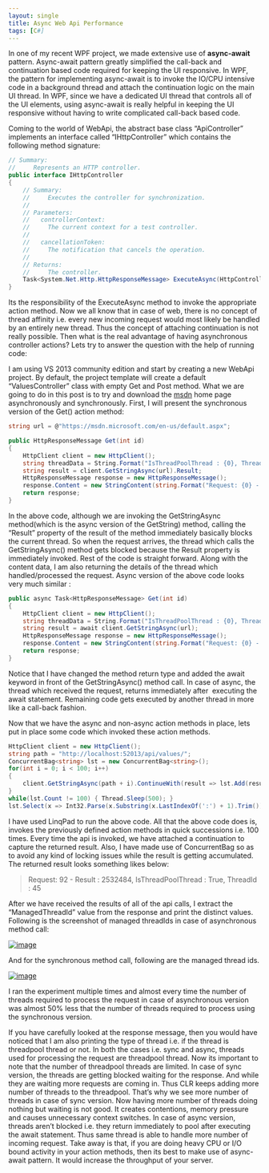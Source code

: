 ```yaml
---
layout: single
title: Async Web Api Performance
tags: [C#]
---
```

In one of my recent WPF project, we made extensive use of **async-await** pattern. Async-await pattern greatly simplified the call-back and continuation based code required for keeping the UI responsive. In WPF, the pattern for implementing async-await is to invoke the IO/CPU intensive code in a background thread and attach the continuation logic on the main UI thread. In WPF, since we have a dedicated UI thread that controls all of the UI elements, using async-await is really helpful in keeping the UI responsive without having to write complicated call-back based code.

Coming to the world of WebApi, the abstract base class “ApiController” implements an interface called “IHttpController” which contains the following method signature:

```csharp
// Summary:
//     Represents an HTTP controller.
public interface IHttpController
{
    // Summary:
    //     Executes the controller for synchronization.
    //
    // Parameters:
    //   controllerContext:
    //     The current context for a test controller.
    //
    //   cancellationToken:
    //     The notification that cancels the operation.
    //
    // Returns:
    //     The controller.
    Task<System.Net.Http.HttpResponseMessage> ExecuteAsync(HttpControllerContext controllerContext, CancellationToken cancellationToken);
}
```

Its the responsibility of the ExecuteAsync method to invoke the appropriate action method. Now we all know that in case of web, there is no concept of thread affinity i.e. every new incoming request would most likely be handled by an entirely new thread. Thus the concept of attaching continuation is not really possible. Then what is the real advantage of having asynchronous controller actions? Lets try to answer the question with the help of running code:

I am using VS 2013 community edition and start by creating a new WebApi project. By default, the project template will create a default “ValuesController” class with empty Get and Post method. What we are going to do in this post is to try and download the [msdn](https://msdn.microsoft.com/en-us/default.aspx) home page asynchronously and synchronously. First, I will present the synchronous version of the Get() action method:

```csharp
string url = @"https://msdn.microsoft.com/en-us/default.aspx";

public HttpResponseMessage Get(int id)
{
    HttpClient client = new HttpClient();
    string threadData = String.Format("IsThreadPoolThread : {0}, ThreadId : {1}", Thread.CurrentThread.IsThreadPoolThread, Thread.CurrentThread.ManagedThreadId);
    string result = client.GetStringAsync(url).Result;
    HttpResponseMessage response = new HttpResponseMessage();
    response.Content = new StringContent(string.Format("Request: {0} - Result : {1}, {2}", id, id * result.Length, threadData));
    return response;
}
```

In the above code, although we are invoking the GetStringAsync method(which is the async version of the GetString) method, calling the “Result” property of the result of the method immediately basically blocks the current thread. So when the request arrives, the thread which calls the GetStringAsync() method gets blocked because the Result property is immediately invoked. Rest of the code is straight forward. Along with the content data, I am also returning the details of the thread which handled/processed the request. Async version of the above code looks very much similar :

```csharp
public async Task<HttpResponseMessage> Get(int id)
{
    HttpClient client = new HttpClient();
    string threadData = String.Format("IsThreadPoolThread : {0}, ThreadId : {1}", Thread.CurrentThread.IsThreadPoolThread, Thread.CurrentThread.ManagedThreadId);
    string result = await client.GetStringAsync(url);
    HttpResponseMessage response = new HttpResponseMessage();
    response.Content = new StringContent(string.Format("Request: {0} - Result : {1}, {2}", id, id * result.Length, threadData));
    return response;
}
```

Notice that I have changed the method return type and added the await keyword in front of the GetStringAsync() method call. In case of async, the thread which received the request, returns immediately after  executing the await statement. Remaining code gets executed by another thread in more like a call-back fashion.

Now that we have the async and non-async action methods in place, lets put in place some code which invoked these action methods.

```csharp
HttpClient client = new HttpClient();
string path = "http://localhost:52013/api/values/";
ConcurrentBag<string> lst = new ConcurrentBag<string>();
for(int i = 0; i < 100; i++)
{
    client.GetStringAsync(path + i).ContinueWith(result => lst.Add(result.Result));
}
while(lst.Count != 100) { Thread.Sleep(500); }
lst.Select(x => Int32.Parse(x.Substring(x.LastIndexOf(':') + 1).Trim())).Distinct().Dump();
```

I have used LinqPad to run the above code. All that the above code does is, invokes the previously defined action methods in quick successions i.e. 100 times. Every time the api is invoked, we have attached a continuation to capture the returned result. Also, I have made use of ConcurrentBag so as to avoid any kind of locking issues while the result is getting accumulated. The returned result looks something likes below:

> Request: 92 - Result : 2532484, IsThreadPoolThread : True, ThreadId : 45

After we have received the results of all of the api calls, I extract the “ManagedThreadId” value from the response and print the distinct values. Following is the screenshot of managed threadIds in case of asynchronous method call:

[![image](https://aspblogs.blob.core.windows.net/media/pawanmishra/Windows-Live-Writer/034e30f28b77_118A4/image_thumb.png "image")](https://aspblogs.blob.core.windows.net/media/pawanmishra/Windows-Live-Writer/034e30f28b77_118A4/image_2.png)

And for the synchronous method call, following are the managed thread ids.

[![image](https://aspblogs.blob.core.windows.net/media/pawanmishra/Windows-Live-Writer/034e30f28b77_118A4/image_thumb_1.png "image")](https://aspblogs.blob.core.windows.net/media/pawanmishra/Windows-Live-Writer/034e30f28b77_118A4/image_4.png)

I ran the experiment multiple times and almost every time the number of threads required to process the request in case of asynchronous version was almost 50% less that the number of threads required to process using the synchronous version.

If you have carefully looked at the response message, then you would have noticed that I am also printing the type of thread i.e. if the thread is threadpool thread or not. In both the cases i.e. sync and async, threads used for processing the request are threadpool thread. Now its important to note that the number of threadpool threads are limited. In case of sync version, the threads are getting blocked waiting for the response. And while they are waiting more requests are coming in. Thus CLR keeps adding more number of threads to the threadpool. That’s why we see more number of threads in case of sync version. Now having more number of threads doing nothing but waiting is not good. It creates contentions, memory pressure and causes unnecessary context switches. In case of async version, threads aren’t blocked i.e. they return immediately to pool after executing the await statement. Thus same thread is able to handle more number of incoming request. Take away is that, if you are doing heavy CPU or I/O bound activity in your action methods, then its best to make use of async-await pattern. It would increase the throughput of your server.